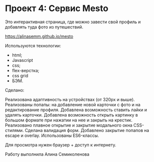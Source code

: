 # Проект 4: Сервис Mesto

Это интерактивная страница, где можно завести свой профиль и добавлять туда фото из путешествий.

https://alinasemm.github.io/mesto

Используются технологии: 
- html;
- Javascript
- css;
- flex-верстка;
- css grid
- БЭМ.

Сделано:

Реализована адаптивность на устройствах (от 320px и выше).
Реализованы попапы: на добавление новой карточки с фото и на редактирование профиля.
Добавлена возможность ставить лайки и удалять карточки.
Добавлена возможность открыть картинку в большом формате при нажатии на нее и закрыть на крестик.
Реализовано плавное открытие и закрытие модального окна CSS-стилями.
Сделана валидация форм.
Добавлено закрытие попапов на escape и overlay.
Использованы ES6-классы.

Для просмотра нужен браузер + доступ к интернету.

Работу выполнила Алина Семиколенова
